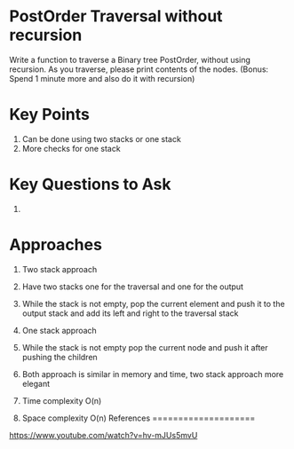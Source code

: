 PostOrder Traversal without recursion
===========================================================================
Write a function to traverse a Binary tree PostOrder, without using recursion. As you traverse, please print contents of the nodes.
(Bonus: Spend 1 minute more and also do it with recursion)

 

Key Points
====================

1. Can be done using two stacks or one stack
1. More checks for one stack


Key Questions to Ask
====================
1. 

Approaches
====================

1. Two stack approach
  1. Have two stacks one for the traversal and one for the output
  1. While the stack is not empty, pop the current element and push it to the output stack and add its left and right to the traversal stack
1. One  stack approach
  1. While the stack is not empty pop the current node and push it after pushing the children
  1. Both approach is similar in memory and time, two stack approach more elegant

	

2. Time complexity O(n)
3. Space complexity O(n) 
References
====================

https://www.youtube.com/watch?v=hv-mJUs5mvU

